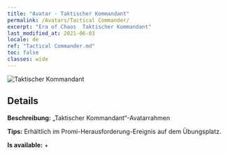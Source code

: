 ```yaml
---
title: "Avatar - Taktischer Kommandant"
permalink: /Avatars/Tactical Commander/
excerpt: "Era of Chaos  Taktischer Kommandant"
last_modified_at: 2021-06-03
locale: de
ref: "Tactical Commander.md"
toc: false
classes: wide
---
```

 ![Taktischer Kommandant](/images/a/avatarFrame_20.png)

## Details

 **Beschreibung:** „Taktischer Kommandant“-Avatarrahmen 

 **Tips:** Erhältlich im Promi-Herausforderung-Ereignis auf dem Übungsplatz. 

 **Is available:**  + 

